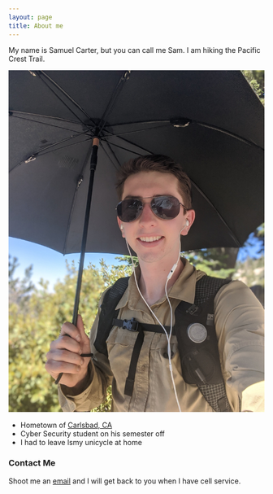```yaml
---
layout: page
title: About me
---
```


My name is Samuel Carter, but you can call me Sam. I am hiking the Pacific Crest Trail.

![Selfie From Mile 246](/assets/img/FacePhoto.jpg)

- Hometown of [Carlsbad, CA](https://goo.gl/maps/HaoAvtF7Pv2VAFk68)
- Cyber Security student on his semester off
- I had to leave lsmy unicycle at home

### Contact Me

Shoot me an [email](mailto:samuelpatrickcarter@gmail.com) and I will get back to you when I have cell service.
